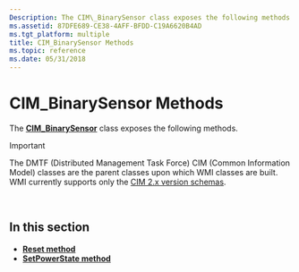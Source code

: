 ```yaml
---
Description: The CIM\_BinarySensor class exposes the following methods.
ms.assetid: 87DFE689-CE38-4AFF-BFDD-C19A6620B4AD
ms.tgt_platform: multiple
title: CIM_BinarySensor Methods
ms.topic: reference
ms.date: 05/31/2018
---
```


# CIM\_BinarySensor Methods

The [**CIM\_BinarySensor**](cim-binarysensor.md) class exposes the following methods.

> [!IMPORTANT]
> The DMTF (Distributed Management Task Force) CIM (Common Information Model) classes are the parent classes upon which WMI classes are built. WMI currently supports only the [CIM 2.x version schemas](https://dmtf.org/standards/cim/schemas).

 

## In this section

-   [**Reset method**](reset-method-in-class-cim-binarysensor.md)
-   [**SetPowerState method**](setpowerstate-method-in-class-cim-binarysensor.md)

 

 



